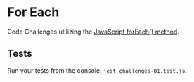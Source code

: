 # For Each

Code Challenges utilizing the [JavaScript forEach() method](https://developer.mozilla.org/en-US/docs/Web/JavaScript/Reference/Global_Objects/Array/forEach).

## Tests

Run your tests from the console: `jest challenges-01.test.js`.
